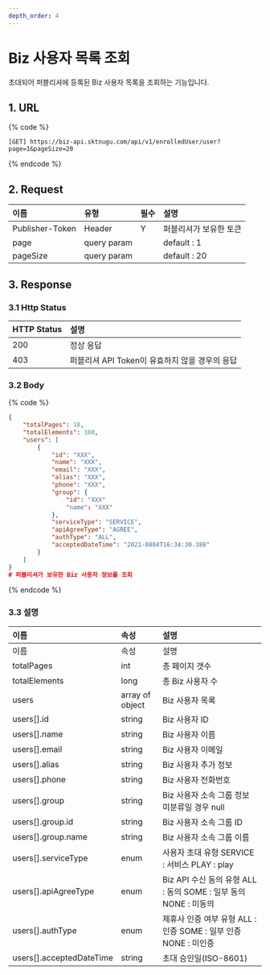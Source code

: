 ```yaml
---
depth_order: 4
---
```


# Biz 사용자 목록 조회

초대되어 퍼블리셔에 등록된 Biz 사용자 목록을 조회하는 기능입니다.

## 1. URL <a id="Biz&#xC0AC;&#xC6A9;&#xC790;&#xBAA9;&#xB85D;&#xC870;&#xD68C;v1-1.URL"></a>

{% code %}
```text
[GET] https://biz-api.sktnugu.com/api/v1/enrolledUser/user?page=1&pageSize=20
```
{% endcode %}

## 2. Request <a id="Biz&#xC0AC;&#xC6A9;&#xC790;&#xBAA9;&#xB85D;&#xC870;&#xD68C;v1-2.Request"></a>

| 이름 | 유형 | 필수 | 설명 |
| :--- | :--- | :--- | :--- |
| Publisher-Token | Header | Y | 퍼블리셔가 보유한 토큰 |
| page | query param |  | default : 1 |
| pageSize | query param |  | default : 20 |

## 3. Response <a id="Biz&#xC0AC;&#xC6A9;&#xC790;&#xBAA9;&#xB85D;&#xC870;&#xD68C;v1-3.Response"></a>

### 3.1 Http Status <a id="Biz&#xC0AC;&#xC6A9;&#xC790;&#xBAA9;&#xB85D;&#xC870;&#xD68C;v1-3.1HttpStatus"></a>

| HTTP Status | 설명 |
| :--- | :--- |
| 200 | 정상 응답 |
| 403 | 퍼블리셔 API Token이 유효하지 않을 경우의 응답 |

### 3.2 Body <a id="Biz&#xC0AC;&#xC6A9;&#xC790;&#xBAA9;&#xB85D;&#xC870;&#xD68C;v1-3.2Body"></a>

{% code %}
```json
{
    "totalPages": 10,
    "totalElements": 100,
    "users": [
        {
            "id": "XXX",
            "name": "XXX",
            "email": "XXX",
            "alias": "XXX",
            "phone": "XXX",
            "group": {
                "id": "XXX"
                "name": "XXX"
            },
            "serviceType": "SERVICE",
            "apiAgreeType": "AGREE",
            "authType": "ALL",
            "acceptedDateTime": "2021-0804T16:34:30.388"
        }
    ]
}
# 퍼블리셔가 보유한 Biz 사용자 정보를 조회
```
{% endcode %}

### 3.3 설명 <a id="Biz&#xC0AC;&#xC6A9;&#xC790;&#xBAA9;&#xB85D;&#xC870;&#xD68C;v1-3.3&#xC124;&#xBA85;"></a>

| 이름 | 속성 | 설명 |
| :--- | :--- | :--- |
| 이름 | 속성 | 설명 |
| totalPages | int | 총 페이지 갯수 |
| totalElements | long | 총 Biz 사용자 수 |
| users | array of object | Biz 사용자 목록 |
| users\[\].id | string | Biz 사용자 ID |
| users\[\].name | string | Biz 사용자 이름 |
| users\[\].email | string | Biz 사용자 이메일 |
| users\[\].alias | string | Biz 사용자 추가 정보 |
| users\[\].phone | string | Biz 사용자 전화번호 |
| users\[\].group | string | Biz 사용자 소속 그룹 정보 미분류일 경우 null |
| users\[\].group.id | string | Biz 사용자 소속 그룹 ID |
| users\[\].group.name | string | Biz 사용자 소속 그룹 이름 |
| users\[\].serviceType | enum | 사용자 초대 유형 SERVICE : 서비스 PLAY : play |
| users\[\].apiAgreeType | enum | Biz API 수신 동의 유형 ALL : 동의 SOME : 일부 동의 NONE : 미동의 |
| users\[\].authType | enum | 제휴사 인증 여부 유형 ALL : 인증 SOME : 일부 인증 NONE : 미인증 |
| users\[\].acceptedDateTime | string | 초대 승인일\(ISO-8601\) |

